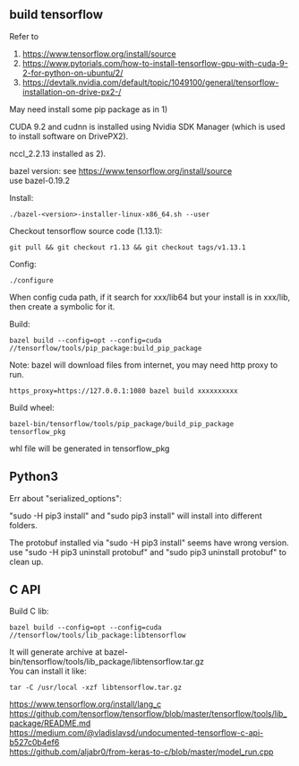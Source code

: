 ## build tensorflow

Refer to 
1) https://www.tensorflow.org/install/source   
2) https://www.pytorials.com/how-to-install-tensorflow-gpu-with-cuda-9-2-for-python-on-ubuntu/2/ 
3) https://devtalk.nvidia.com/default/topic/1049100/general/tensorflow-installation-on-drive-px2-/   

May need install some pip package as in 1)

CUDA 9.2 and cudnn is installed using Nvidia SDK Manager (which is used to install software on DrivePX2).   

nccl_2.2.13 installed as 2).   

bazel version: see https://www.tensorflow.org/install/source   
use bazel-0.19.2   

Install:

    ./bazel-<version>-installer-linux-x86_64.sh --user

Checkout tensorflow source code (1.13.1):   

    git pull && git checkout r1.13 && git checkout tags/v1.13.1   

Config:
    
    ./configure

When config cuda path, if it search for xxx/lib64 but your install is in xxx/lib, then create a symbolic for it.

Build:
    
    bazel build --config=opt --config=cuda //tensorflow/tools/pip_package:build_pip_package   

Note: bazel will download files from internet, you may need http proxy to run.

    https_proxy=https://127.0.0.1:1080 bazel build xxxxxxxxxx

Build wheel:

    bazel-bin/tensorflow/tools/pip_package/build_pip_package tensorflow_pkg
    
whl file will be generated in tensorflow_pkg

## Python3

Err about "serialized_options":

"sudo -H pip3 install" and "sudo pip3 install" will install into different folders.   

The protobuf installed via "sudo -H pip3 install" seems have wrong version.    
use "sudo -H pip3 uninstall protobuf" and "sudo pip3 uninstall protobuf" to clean up.

## C API

Build C lib:

    bazel build --config=opt --config=cuda //tensorflow/tools/lib_package:libtensorflow
    
It will generate archive at bazel-bin/tensorflow/tools/lib_package/libtensorflow.tar.gz   
You can install it like:

    tar -C /usr/local -xzf libtensorflow.tar.gz


https://www.tensorflow.org/install/lang_c   
https://github.com/tensorflow/tensorflow/blob/master/tensorflow/tools/lib_package/README.md   
https://medium.com/@vladislavsd/undocumented-tensorflow-c-api-b527c0b4ef6   
https://github.com/aljabr0/from-keras-to-c/blob/master/model_run.cpp   

    


